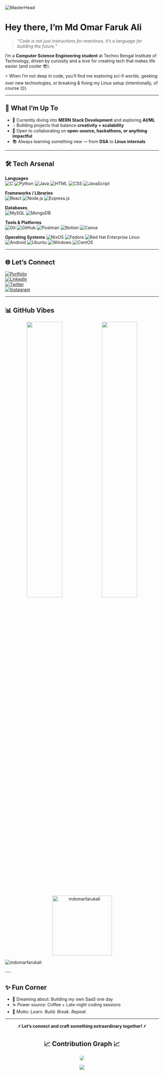 ![MasterHead](https://user-images.githubusercontent.com/74038190/225813708-98b745f2-7d22-48cf-9150-083f1b00d6c9.gif)

# Hey there, I’m Md Omar Faruk Ali  

> *“Code is not just instructions for machines, it’s a language for building the future.”*  

I’m a **Computer Science Engineering student** at Techno Bengal Institute of Technology, driven by curiosity and a love for creating tech that makes life easier (and cooler 😎).  

⚡ When I’m not deep in code, you’ll find me exploring sci-fi worlds, geeking over new technologies, or breaking & fixing my Linux setup (intentionally, of course 😉).  

---

## 🚀 What I’m Up To  
- 🌱 Currently diving into **MERN Stack Development** and exploring **AI/ML**  
- 💡 Building projects that balance **creativity + scalability**  
- 👯 Open to collaborating on **open-source, hackathons, or anything impactful**  
- 📚 Always learning something new — from **DSA** to **Linux internals**  

---

## 🛠️ Tech Arsenal  

**Languages**  
![C](https://skillicons.dev/icons?i=c) ![Python](https://skillicons.dev/icons?i=python) ![Java](https://skillicons.dev/icons?i=java) ![HTML](https://skillicons.dev/icons?i=html) ![CSS](https://skillicons.dev/icons?i=css) ![JavaScript](https://skillicons.dev/icons?i=js)  

**Frameworks / Libraries**  
![React](https://skillicons.dev/icons?i=react) ![Node.js](https://skillicons.dev/icons?i=nodejs) ![Express.js](https://skillicons.dev/icons?i=express)  

**Databases**  
![MySQL](https://skillicons.dev/icons?i=mysql) ![MongoDB](https://skillicons.dev/icons?i=mongodb)  

**Tools & Platforms**  
![Git](https://skillicons.dev/icons?i=git) ![GitHub](https://skillicons.dev/icons?i=github) ![Postman](https://skillicons.dev/icons?i=postman) ![Notion](https://skillicons.dev/icons?i=notion) ![Canva](https://skillicons.dev/icons?i=canva)  
<!-- 
**Operating Systems**  
![Windows](https://skillicons.dev/icons?i=windows) ![Ubuntu](https://skillicons.dev/icons?i=ubuntu) ![Linux](https://skillicons.dev/icons?i=linux)   -->
**Operating Systems** 
![NixOS](https://img.shields.io/badge/NixOS-5277C3?logo=nixos&logoColor=white)
![Fedora](https://img.shields.io/badge/Fedora-294172?logo=fedora&logoColor=white)
![Red Hat Enterprise Linux](https://img.shields.io/badge/RHEL-EE0000?logo=redhat&logoColor=white)
![Android](https://img.shields.io/badge/Android-3DDC84?logo=android&logoColor=white)
![Ubuntu](https://img.shields.io/badge/Ubuntu-E95420?logo=ubuntu&logoColor=white)
![Windows](https://img.shields.io/badge/Windows-0078D6?logo=windows&logoColor=white)
![CentOS](https://img.shields.io/badge/CentOS-262577?logo=centos&logoColor=white)


---

## 🌐 Let’s Connect  

[![Portfolio](https://img.shields.io/badge/Portfolio-000000?style=for-the-badge&logo=vercel&logoColor=white)](https://your-portfolio-link)  
[![LinkedIn](https://img.shields.io/badge/LinkedIn-0a66c2?style=for-the-badge&logo=linkedin&logoColor=white)](https://linkedin.com/in/yourprofile)  
[![Twitter](https://img.shields.io/badge/Twitter-000000?style=for-the-badge&logo=x&logoColor=white)](https://x.com/yourhandle)  
[![Instagram](https://img.shields.io/badge/Instagram-c13584?style=for-the-badge&logo=instagram&logoColor=white)](https://instagram.com/yourhandle)  

---

## 📊 GitHub Vibes  

<p align="center">
  <img width="48%" src="https://github-readme-stats.vercel.app/api?username=mdomarfarukali&show_icons=true&theme=radical" />
  <img width="48%" src="https://github-readme-streak-stats.herokuapp.com?user=mdomarfarukali&theme=radical" />
  <img align="center" height="195px" src="https://github-readme-stats.vercel.app/api/top-langs?username=mdomarfarukali&show_icons=true&theme=dark&locale=en&layout=compact" alt="mdomarfarukali" />
</p>

<p>
  <img src="https://komarev.com/ghpvc/?username=mdomarfarukali&stroke=3382ed&background=000000&ring=0891b2&fire=0891b2&currStreakNum=3382ed&currStreakLabel=0891b2&sideNums=3382ed&sideLabels=3382ed&dates=3382ed&hide_border=true" alt="mdomarfarukali" />
</p>
---

## ✨ Fun Corner  

- 💭 Dreaming about: Building my own SaaS one day  
- ☕ Power source: Coffee + Late-night coding sessions  
- 🎯 Motto: *Learn. Build. Break. Repeat.*  

---

<p align="center">
  <b>⚡ Let’s connect and craft something extraordinary together! ⚡</b>
</p>

<h2 align="center">📈 Contribution Graph 📈</h2>
<div align="center">
  <img src="https://github-readme-activity-graph.vercel.app/graph?username=mdomarfarukali&bg_color=011627&color=79d3c3&line=c792ea&point=ffeb95&area=true&hide_border=false" style="border-radius: 15px;" />
</div>

<p align="center">
  <img src="https://capsule-render.vercel.app/api?type=waving&color=gradient&height=65&section=footer"/>
</p>